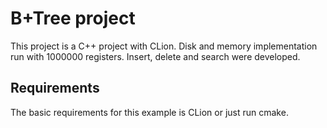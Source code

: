 B+Tree project
==========================
This project is a C++ project with CLion.
Disk and memory implementation run with 1000000 registers.
Insert, delete and search were developed.

Requirements
-------------
The basic requirements for this example is CLion or just run cmake.

